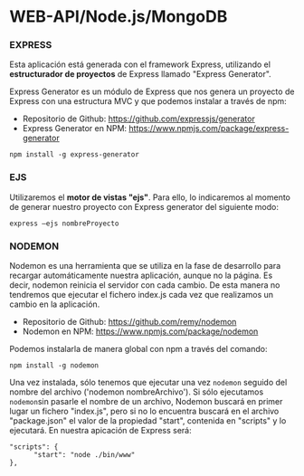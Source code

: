 # WEB-API/Node.js/MongoDB

### EXPRESS
Esta aplicación está generada con el framework Express, utilizando el **estructurador de proyectos** de Express llamado "Express Generator".

Express Generator es un módulo de Express que nos genera un proyecto de Express con una estructura MVC y que podemos instalar a través de npm:

* Repositorio de Github: <https://github.com/expressjs/generator>
* Express Generator en NPM: <https://www.npmjs.com/package/express-generator>

`npm install -g express-generator`


### EJS
Utilizaremos el **motor de vistas "ejs"**. Para ello, lo indicaremos al momento de generar nuestro proyecto con Express generator del siguiente modo:

`express —ejs nombreProyecto`


### NODEMON 
Nodemon es una herramienta que se utiliza en la fase de desarrollo para recargar automáticamente nuestra aplicación, aunque no la página. Es decir, nodemon reinicia el servidor con cada cambio.
De esta manera no tendremos que ejecutar el fichero index.js cada vez que realizamos un cambio en la aplicación.

* Repositorio de Github: <https://github.com/remy/nodemon>
* Nodemon en NPM: <https://www.npmjs.com/package/nodemon>

Podemos instalarla de manera global con npm a través del comando: 

`npm install -g nodemon`

Una vez instalada, sólo tenemos que ejecutar una vez `nodemon` seguido del nombre del archivo ('nodemon nombreArchivo'). Si sólo ejecutamos `nodemon`sin pasarle el nombre de un archivo, Nodemon buscará en primer lugar un fichero "index.js", pero si no lo encuentra buscará en el archivo "package.json" el valor de la propiedad "start", contenida en "scripts" y lo ejecutará. En nuestra apicación de Express será:

```
"scripts": {
      "start": "node ./bin/www"
},
```

